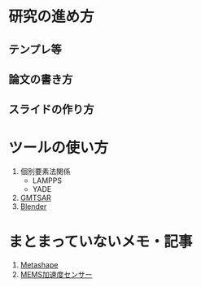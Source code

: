 # 研究の進め方

## テンプレ等

## 論文の書き方

## スライドの作り方

# ツールの使い方

1. 個別要素法関係
    - LAMPPS
    - YADE
1. [GMTSAR](tool/gmt_sar.md)
1. [Blender](tool/blender.md)

# まとまっていないメモ・記事
1. [Metashape](misc/2024-02-07_Metashape_workflow.md)
1. [MEMS加速度センサー](misc/2024-02-07_MEMS_acc.md)